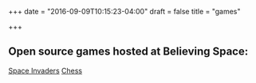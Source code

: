+++
date = "2016-09-09T10:15:23-04:00"
draft = false
title = "games"

+++

## Open source games hosted at Believing Space:

[Space Invaders](//invaders.believing.space)
[Chess](//chess.believing.space) 



